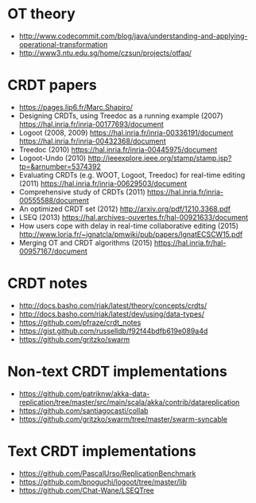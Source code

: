 # OT theory

- http://www.codecommit.com/blog/java/understanding-and-applying-operational-transformation
- http://www3.ntu.edu.sg/home/czsun/projects/otfaq/

# CRDT papers

- https://pages.lip6.fr/Marc.Shapiro/
- Designing CRDTs, using Treedoc as a running example (2007)
  https://hal.inria.fr/inria-00177693/document
- Logoot (2008, 2009)
  https://hal.inria.fr/inria-00336191/document
  https://hal.inria.fr/inria-00432368/document
- Treedoc (2010)
  https://hal.inria.fr/inria-00445975/document
- Logoot-Undo (2010)
  http://ieeexplore.ieee.org/stamp/stamp.jsp?tp=&arnumber=5374392
- Evaluating CRDTs (e.g. WOOT, Logoot, Treedoc) for real-time editing (2011)
  https://hal.inria.fr/inria-00629503/document
- Comprehensive study of CRDTs (2011)
  https://hal.inria.fr/inria-00555588/document
- An optimized CRDT set (2012)
  http://arxiv.org/pdf/1210.3368.pdf
- LSEQ (2013)
  https://hal.archives-ouvertes.fr/hal-00921633/document
- How users cope with delay in real-time collaborative editing (2015)
  http://www.loria.fr/~ignatcla/pmwiki/pub/papers/IgnatECSCW15.pdf
- Merging OT and CRDT algorithms (2015)
  https://hal.inria.fr/hal-00957167/document

# CRDT notes

- http://docs.basho.com/riak/latest/theory/concepts/crdts/
- http://docs.basho.com/riak/latest/dev/using/data-types/
- https://github.com/pfraze/crdt_notes
- https://gist.github.com/russelldb/f92f44bdfb619e089a4d
- https://github.com/gritzko/swarm

# Non-text CRDT implementations

- https://github.com/patriknw/akka-data-replication/tree/master/src/main/scala/akka/contrib/datareplication
- https://github.com/santiagocasti/collab
- https://github.com/gritzko/swarm/tree/master/swarm-syncable

# Text CRDT implementations

- https://github.com/PascalUrso/ReplicationBenchmark
- https://github.com/bnoguchi/logoot/tree/master/lib
- https://github.com/Chat-Wane/LSEQTree
